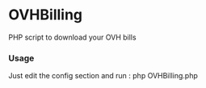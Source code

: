 OVHBilling
=============

PHP script to download your OVH bills

### Usage
 Just edit the config section and run :
 php OVHBilling.php
